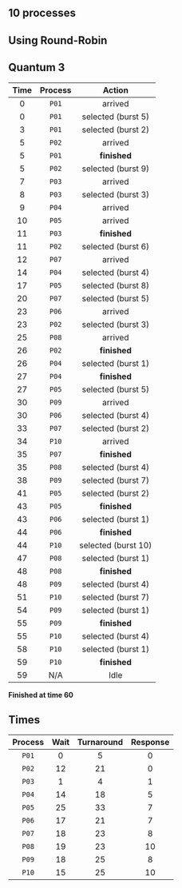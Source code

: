 ## 10 processes
## Using Round-Robin
## Quantum   3

| **Time** | **Process** | **Action** |
|:-:|:-:|:-:|
|   0 | `P01` | arrived |
|   0 | `P01` | selected (burst   5) |
|   3 | `P01` | selected (burst   2) |
|   5 | `P02` | arrived |
|   5 | `P01` | **finished** |
|   5 | `P02` | selected (burst   9) |
|   7 | `P03` | arrived |
|   8 | `P03` | selected (burst   3) |
|   9 | `P04` | arrived |
|  10 | `P05` | arrived |
|  11 | `P03` | **finished** |
|  11 | `P02` | selected (burst   6) |
|  12 | `P07` | arrived |
|  14 | `P04` | selected (burst   4) |
|  17 | `P05` | selected (burst   8) |
|  20 | `P07` | selected (burst   5) |
|  23 | `P06` | arrived |
|  23 | `P02` | selected (burst   3) |
|  25 | `P08` | arrived |
|  26 | `P02` | **finished** |
|  26 | `P04` | selected (burst   1) |
|  27 | `P04` | **finished** |
|  27 | `P05` | selected (burst   5) |
|  30 | `P09` | arrived |
|  30 | `P06` | selected (burst   4) |
|  33 | `P07` | selected (burst   2) |
|  34 | `P10` | arrived |
|  35 | `P07` | **finished** |
|  35 | `P08` | selected (burst   4) |
|  38 | `P09` | selected (burst   7) |
|  41 | `P05` | selected (burst   2) |
|  43 | `P05` | **finished** |
|  43 | `P06` | selected (burst   1) |
|  44 | `P06` | **finished** |
|  44 | `P10` | selected (burst  10) |
|  47 | `P08` | selected (burst   1) |
|  48 | `P08` | **finished** |
|  48 | `P09` | selected (burst   4) |
|  51 | `P10` | selected (burst   7) |
|  54 | `P09` | selected (burst   1) |
|  55 | `P09` | **finished** |
|  55 | `P10` | selected (burst   4) |
|  58 | `P10` | selected (burst   1) |
|  59 | `P10` | **finished** |
|  59 | N/A | Idle |

**Finished at time  60**

## Times
| **Process** | **Wait** | **Turnaround** | **Response** |
|:-:|:-:|:-:|:-:|
| `P01` |   0 |   5 |   0 |
| `P02` |  12 |  21 |   0 |
| `P03` |   1 |   4 |   1 |
| `P04` |  14 |  18 |   5 |
| `P05` |  25 |  33 |   7 |
| `P06` |  17 |  21 |   7 |
| `P07` |  18 |  23 |   8 |
| `P08` |  19 |  23 |  10 |
| `P09` |  18 |  25 |   8 |
| `P10` |  15 |  25 |  10 |


